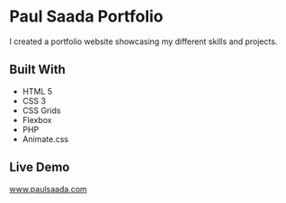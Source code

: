 # Paul Saada Portfolio

I created a portfolio website showcasing my different skills and projects. 

## Built With

* HTML 5
* CSS 3
* CSS Grids
* Flexbox
* PHP
* Animate.css

## Live Demo

www.paulsaada.com
